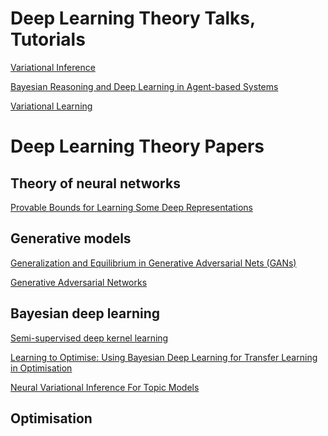  # Deep Learning Theory Talks, Tutorials
 
[Variational Inference](https://channel9.msdn.com/Events/Neural-Information-Processing-Systems-Conference/Neural-Information-Processing-Systems-Conference-NIPS-2016/Variational-Inference-Foundations-and-Modern-Methods)

[Bayesian Reasoning and Deep Learning in Agent-based Systems](http://shakirm.com/slides/NIPS2016-Bayesian%20Agents.pdf)

[Variational Learning](https://arxiv.org/pdf/1606.05908.pdf)


 # Deep Learning Theory Papers
 
 ## Theory of neural networks
 [Provable Bounds for Learning Some Deep Representations](https://arxiv.org/abs/1310.6343)
 
 ## Generative models
 [Generalization and Equilibrium in Generative Adversarial Nets (GANs)
](https://www.youtube.com/watch?v=V7TliSCqOwI)

[Generative Adversarial Networks
](https://arxiv.org/pdf/1701.00160v1.pdf)
 
 ## Bayesian deep learning
 [Semi-supervised deep kernel learning](http://bayesiandeeplearning.org/papers/BDL_5.pdf)
 
 [Learning to Optimise: Using Bayesian Deep Learning for Transfer Learning in Optimisation
 ](http://bayesiandeeplearning.org/papers/BDL_9.pdf)
 
 [Neural Variational Inference For Topic Models](http://bayesiandeeplearning.org/papers/BDL_27.pdf)
 
 
 ## Optimisation 
